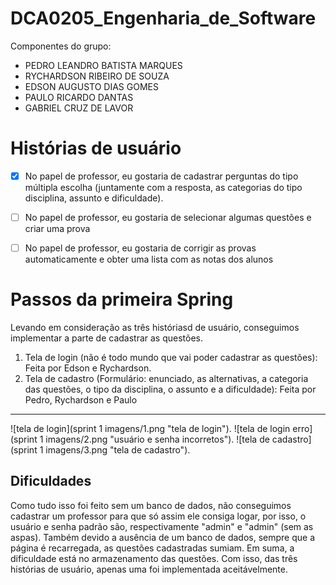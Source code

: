 # DCA0205_Engenharia_de_Software

Componentes do grupo:
- PEDRO LEANDRO BATISTA MARQUES
- RYCHARDSON RIBEIRO DE SOUZA
- EDSON AUGUSTO DIAS GOMES
- PAULO RICARDO DANTAS
- GABRIEL CRUZ DE LAVOR

# Histórias de usuário
- [X] No papel de professor, eu gostaria de cadastrar perguntas do tipo múltipla escolha (juntamente com a resposta, as categorias do tipo disciplina, assunto e dificuldade).

- [ ] No papel de professor, eu gostaria de selecionar algumas questões e criar uma prova

- [ ] No papel de professor, eu gostaria de corrigir as provas automaticamente e obter uma lista com as notas dos alunos 

# Passos da primeira Spring

Levando em consideração as três históriasd de usuário, conseguimos implementar a parte de cadastrar as questões.

1. Tela de login (não é todo mundo que vai poder cadastrar as questões): Feita por Edson e Rychardson.
2. Tela de cadastro (Formulário: enunciado, as alternativas, a categoria das questões, o tipo da disciplina, o assunto e a dificuldade): Feita por Pedro, Rychardson e Paulo

---
![tela de login](sprint 1 imagens/1.png "tela de login").
![tela de login erro](sprint 1 imagens/2.png "usuário e senha incorretos").
![tela de cadastro](sprint 1 imagens/3.png "tela de cadastro").

## Dificuldades
Como tudo isso foi feito sem um banco de dados, não conseguimos cadastrar um professor para que só assim ele consiga logar, por isso, o usuário e senha padrão são, respectivamente "admin" e "admin" (sem as aspas). Também devido a ausência de um banco de dados, sempre que a página é recarregada, as questões cadastradas sumiam. Em suma, a dificuldade está no armazenamento das questões. Com isso, das três histórias de usuário, apenas uma foi implementada aceitávelmente.

